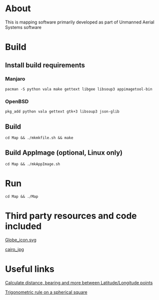 # About

This is mapping software primarily developed as part of Unmanned Aerial Systems software

# Build

## Install build requirements

### Manjaro

    pacman -S python vala make gettext libgee libsoup3 appimagetool-bin

### OpenBSD

    pkg_add python vala gettext gtk+3 libsoup3 json-glib

## Build

    cd Map && ./mkmkfile.sh && make

## Build AppImage (optional, Linux only)

    cd Map && ./mkAppImage.sh

# Run

    cd Map && ./Map

# Third party resources and code included

[Globe_icon.svg](https://upload.wikimedia.org/wikipedia/commons/c/c4/Globe_icon.svg)

[cairo_jpg](https://github.com/rahra/cairo_jpg)

# Useful links

[Calculate distance, bearing and more between Latitude/Longitude points](https://www.movable-type.co.uk/scripts/latlong.html)

[Trigonometric rule on a spherical square](https://math.stackexchange.com/questions/859978/trigonometric-rule-on-a-spherical-square)
